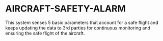 # AIRCRAFT-SAFETY-ALARM
This system senses 5 basic parameters that account for a safe flight and keeps updating the data to 3rd parties for continuous monitoring and ensuring the safe flight of the aircraft.
